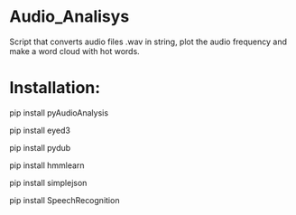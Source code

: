 # Audio_Analisys
 
 Script that converts audio files .wav in string, plot the audio frequency and make a word cloud with hot words.

 # Installation:

pip install pyAudioAnalysis

pip install eyed3

pip install pydub

pip install hmmlearn

pip install simplejson

pip install SpeechRecognition
